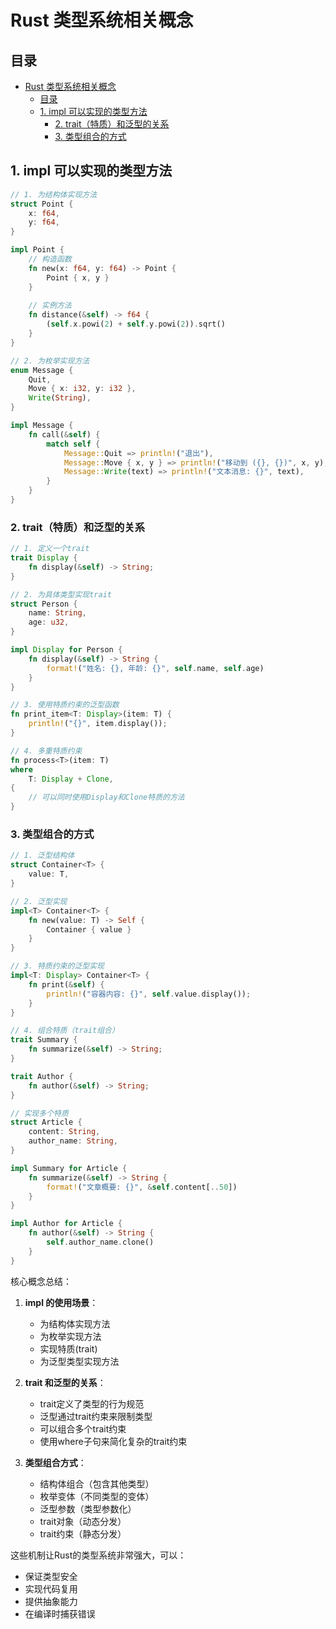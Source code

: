 # Rust 类型系统相关概念

## 目录

- [Rust 类型系统相关概念](#rust-类型系统相关概念)
  - [目录](#目录)
  - [1. impl 可以实现的类型方法](#1-impl-可以实现的类型方法)
    - [2. trait（特质）和泛型的关系](#2-trait特质和泛型的关系)
    - [3. 类型组合的方式](#3-类型组合的方式)

## 1. impl 可以实现的类型方法

```rust
// 1. 为结构体实现方法
struct Point {
    x: f64,
    y: f64,
}

impl Point {
    // 构造函数
    fn new(x: f64, y: f64) -> Point {
        Point { x, y }
    }
    
    // 实例方法
    fn distance(&self) -> f64 {
        (self.x.powi(2) + self.y.powi(2)).sqrt()
    }
}

// 2. 为枚举实现方法
enum Message {
    Quit,
    Move { x: i32, y: i32 },
    Write(String),
}

impl Message {
    fn call(&self) {
        match self {
            Message::Quit => println!("退出"),
            Message::Move { x, y } => println!("移动到 ({}, {})", x, y),
            Message::Write(text) => println!("文本消息: {}", text),
        }
    }
}
```

### 2. trait（特质）和泛型的关系

```rust
// 1. 定义一个trait
trait Display {
    fn display(&self) -> String;
}

// 2. 为具体类型实现trait
struct Person {
    name: String,
    age: u32,
}

impl Display for Person {
    fn display(&self) -> String {
        format!("姓名: {}, 年龄: {}", self.name, self.age)
    }
}

// 3. 使用特质约束的泛型函数
fn print_item<T: Display>(item: T) {
    println!("{}", item.display());
}

// 4. 多重特质约束
fn process<T>(item: T) 
where 
    T: Display + Clone,
{
    // 可以同时使用Display和Clone特质的方法
}
```

### 3. 类型组合的方式

```rust
// 1. 泛型结构体
struct Container<T> {
    value: T,
}

// 2. 泛型实现
impl<T> Container<T> {
    fn new(value: T) -> Self {
        Container { value }
    }
}

// 3. 特质约束的泛型实现
impl<T: Display> Container<T> {
    fn print(&self) {
        println!("容器内容: {}", self.value.display());
    }
}

// 4. 组合特质（trait组合）
trait Summary {
    fn summarize(&self) -> String;
}

trait Author {
    fn author(&self) -> String;
}

// 实现多个特质
struct Article {
    content: String,
    author_name: String,
}

impl Summary for Article {
    fn summarize(&self) -> String {
        format!("文章概要: {}", &self.content[..50])
    }
}

impl Author for Article {
    fn author(&self) -> String {
        self.author_name.clone()
    }
}
```

核心概念总结：

1. **impl 的使用场景**：
   - 为结构体实现方法
   - 为枚举实现方法
   - 实现特质(trait)
   - 为泛型类型实现方法

2. **trait 和泛型的关系**：
   - trait定义了类型的行为规范
   - 泛型通过trait约束来限制类型
   - 可以组合多个trait约束
   - 使用where子句来简化复杂的trait约束

3. **类型组合方式**：
   - 结构体组合（包含其他类型）
   - 枚举变体（不同类型的变体）
   - 泛型参数（类型参数化）
   - trait对象（动态分发）
   - trait约束（静态分发）

这些机制让Rust的类型系统非常强大，可以：

- 保证类型安全
- 实现代码复用
- 提供抽象能力
- 在编译时捕获错误
